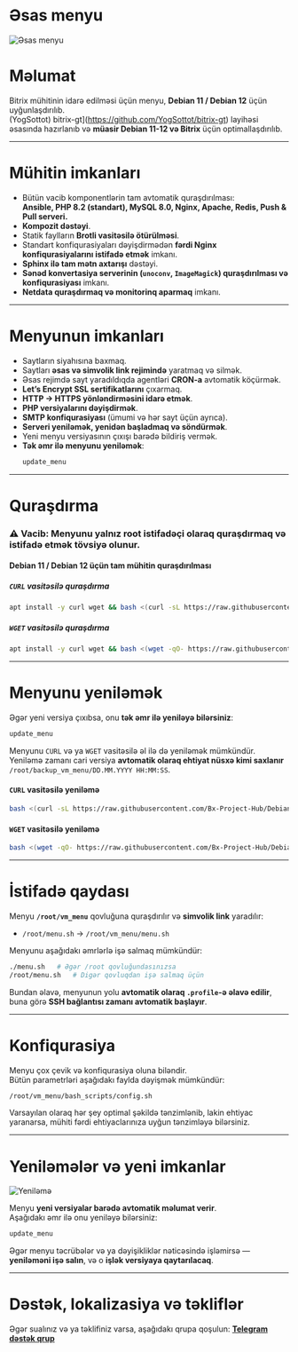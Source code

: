 # **Əsas menyu**
![Əsas menyu](images/main_menu.png)

# **Məlumat**
Bitrix mühitinin idarə edilməsi üçün menyu, **Debian 11 / Debian 12** üçün uyğunlaşdırılıb.  
(YogSottot) bitrix-gt](https://github.com/YogSottot/bitrix-gt) layihəsi əsasında hazırlanıb və **müasir Debian 11-12 və Bitrix** üçün optimallaşdırılıb.

---

# **Mühitin imkanları**
- Bütün vacib komponentlərin tam avtomatik quraşdırılması:  
  **Ansible, PHP 8.2 (standart), MySQL 8.0, Nginx, Apache, Redis, Push & Pull serveri.**
- **Kompozit dəstəyi**.
- Statik faylların **Brotli vasitəsilə ötürülməsi**.
- Standart konfiqurasiyaları dəyişdirmədən **fərdi Nginx konfiqurasiyalarını istifadə etmək** imkanı.
- **Sphinx ilə tam mətn axtarışı** dəstəyi.
- **Sənəd konvertasiya serverinin (`unoconv`, `ImageMagick`) quraşdırılması və konfiqurasiyası** imkanı.
- **Netdata quraşdırmaq və monitorinq aparmaq** imkanı.

---

# **Menyunun imkanları**
- Saytların siyahısına baxmaq.
- Saytları **əsas və simvolik link rejimində** yaratmaq və silmək.
- Əsas rejimdə sayt yaradıldıqda agentləri **CRON-a** avtomatik köçürmək.
- **Let’s Encrypt SSL sertifikatlarını** çıxarmaq.
- **HTTP → HTTPS yönləndirməsini idarə etmək**.
- **PHP versiyalarını dəyişdirmək**.
- **SMTP konfiqurasiyası** (ümumi və hər sayt üçün ayrıca).
- **Serveri yeniləmək, yenidən başladmaq və söndürmək**.
- Yeni menyu versiyasının çıxışı barədə bildiriş vermək.
- **Tək əmr ilə menyunu yeniləmək**:
  ```bash
  update_menu
  ```

---

# **Quraşdırma**
### ⚠ **Vacib:** Menyunu **yalnız root istifadəçi olaraq** quraşdırmaq və istifadə etmək tövsiyə olunur.

#### **Debian 11 / Debian 12 üçün tam mühitin quraşdırılması**
##### `CURL` vasitəsilə quraşdırma
```bash
apt install -y curl wget && bash <(curl -sL https://raw.githubusercontent.com/Bx-Project-Hub/DebianBitrixVM/master/install_full_environment.sh)
```
##### `WGET` vasitəsilə quraşdırma
```bash
apt install -y curl wget && bash <(wget -qO- https://raw.githubusercontent.com/Bx-Project-Hub/DebianBitrixVM/master/install_full_environment.sh)
```

---

# **Menyunu yeniləmək**
Əgər yeni versiya çıxıbsa, onu **tək əmr ilə yeniləyə bilərsiniz**:
```bash
update_menu
```
Menyunu `CURL` və ya `WGET` vasitəsilə əl ilə də yeniləmək mümkündür.  
Yeniləmə zamanı cari versiya **avtomatik olaraq ehtiyat nüsxə kimi saxlanır** `/root/backup_vm_menu/DD.MM.YYYY HH:MM:SS`.

#### **`CURL` vasitəsilə yeniləmə**
```bash
bash <(curl -sL https://raw.githubusercontent.com/Bx-Project-Hub/DebianBitrixVM/master/update_menu.sh)
```
#### **`WGET` vasitəsilə yeniləmə**
```bash
bash <(wget -qO- https://raw.githubusercontent.com/Bx-Project-Hub/DebianBitrixVM/master/update_menu.sh)
```

---

# **İstifadə qaydası**
Menyu **`/root/vm_menu`** qovluğuna quraşdırılır və **simvolik link** yaradılır:
- `/root/menu.sh` → `/root/vm_menu/menu.sh`

Menyunu aşağıdakı əmrlərlə işə salmaq mümkündür:
```bash
./menu.sh   # Əgər /root qovluğundasınızsa
/root/menu.sh   # Digər qovluqdan işə salmaq üçün
```
Bundan əlavə, menyunun yolu **avtomatik olaraq `.profile`-ə əlavə edilir**, buna görə **SSH bağlantısı zamanı avtomatik başlayır**.

---

# **Konfiqurasiya**
Menyu çox çevik və konfiqurasiya oluna biləndir.  
Bütün parametrləri aşağıdakı faylda dəyişmək mümkündür:
```bash
/root/vm_menu/bash_scripts/config.sh
```
Varsayılan olaraq hər şey optimal şəkildə tənzimlənib, lakin ehtiyac yaranarsa, mühiti fərdi ehtiyaclarınıza uyğun tənzimləyə bilərsiniz.

---

# **Yeniləmələr və yeni imkanlar**
![Yeniləmə](images/new_version.png)

Menyu **yeni versiyalar barədə avtomatik məlumat verir**.  
Aşağıdakı əmr ilə onu yeniləyə bilərsiniz:
```bash
update_menu
```
Əgər menyu təcrübələr və ya dəyişikliklər nəticəsində işləmirsə — **yeniləməni işə salın**, və o **işlək versiyaya qaytarılacaq**.

---

# **Dəstək, lokalizasiya və təkliflər**
Əgər sualınız və ya təklifiniz varsa, aşağıdakı qrupa qoşulun:
[**Telegram dəstək qrup**](https://t.me/bitrix_ferma)

